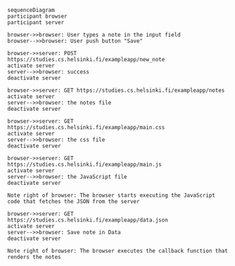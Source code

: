     sequenceDiagram
    participant browser
    participant server
    
    browser->>browser: User types a note in the input field
    browser-->>browser: User push button "Save"
    
    browser->>server: POST https://studies.cs.helsinki.fi/exampleapp/new_note
    activate server
    server-->>browser: success
    deactivate server
    
    browser->>server: GET https://studies.cs.helsinki.fi/exampleapp/notes
    activate server
    server-->>browser: the notes file
    deactivate server

    browser->>server: GET https://studies.cs.helsinki.fi/exampleapp/main.css
    activate server
    server-->>browser: the css file
    deactivate server

    browser->>server: GET https://studies.cs.helsinki.fi/exampleapp/main.js
    activate server
    server-->>browser: the JavaScript file
    deactivate server
    
    Note right of browser: The browser starts executing the JavaScript code that fetches the JSON from the server
    
    browser->>server: GET https://studies.cs.helsinki.fi/exampleapp/data.json
    activate server
    server-->>browser: Save note in Data
    deactivate server    

    Note right of browser: The browser executes the callback function that renders the notes 
